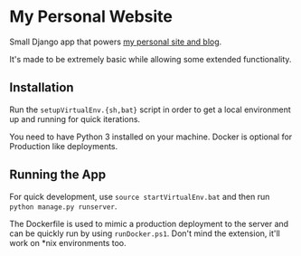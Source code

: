 # My Personal Website

Small Django app that powers [my personal site and blog](https://javierfajardo.com).

It's made to be extremely basic while allowing some extended functionality.

## Installation

Run the `setupVirtualEnv.{sh,bat}` script in order to get a local environment up and running for quick iterations.

You need to have Python 3 installed on your machine. Docker is optional for Production like deployments.

## Running the App

For quick development, use `source startVirtualEnv.bat` and then run `python manage.py runserver`.

The Dockerfile is used to mimic a production deployment to the server and can be quickly run by using `runDocker.ps1`. Don't mind the extension, it'll work on *nix environments too.
